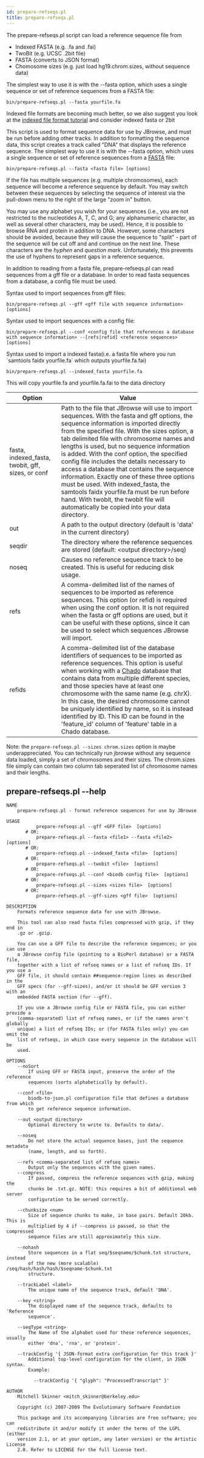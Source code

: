 ```yaml
---
id: prepare-refseqs.pl
title: prepare-refseqs.pl
---
```


The prepare-refseqs.pl script can load a reference sequence file from

-   Indexed FASTA (e.g. .fa and .fai)
-   TwoBit (e.g. UCSC .2bit file)
-   FASTA (converts to JSON format)
-   Chomosome sizes (e.g. just load hg19.chrom.sizes, without sequence data)

The simplest way to use it is with the --fasta option, which uses a single sequence or set of reference sequences from a FASTA file:

    bin/prepare-refseqs.pl --fasta yourfile.fa

Indexed file formats are becoming much better, so we also suggest you look at the [indexed file format tutorial](tutorial.html) and consider indexed fasta or 2bit

This script is used to format sequence data for use by JBrowse, and must be run before adding other tracks. In addition to formatting the sequence data, this script creates a track called "DNA" that displays the reference sequence. The simplest way to use it is with the --fasta option, which uses a single sequence or set of reference sequences from a [FASTA](/Glossary#FASTA "wikilink") file:

`bin/prepare-refseqs.pl --fasta <fasta file> [options]`

If the file has multiple sequences (e.g. multiple chromosomes), each sequence will become a reference sequence by default. You may switch between these sequences by selecting the sequence of interest via the pull-down menu to the right of the large "zoom in" button.

You may use any alphabet you wish for your sequences (i.e., you are not restricted to the nucleotides A, T, C, and G; any alphanumeric character, as well as several other characters, may be used). Hence, it is possible to browse RNA and protein in addition to DNA. However, some characters should be avoided, because they will cause the sequence to "split" - part of the sequence will be cut off and and continue on the next line. These characters are the _hyphen_ and _question mark_. Unfortunately, this prevents the use of hyphens to represent gaps in a reference sequence.

In addition to reading from a fasta file, prepare-refseqs.pl can read sequences from a gff file or a database. In order to read fasta sequences from a database, a config file must be used.

Syntax used to import sequences from gff files:

`bin/prepare-refseqs.pl --gff <gff file with sequence information> [options]`

Syntax used to import sequences with a config file:

`bin/prepare-refseqs.pl --conf <config file that references a database with sequence information> --[refs|refid] <reference sequences> [options]`

Syntax used to import a indexed fasta(i.e. a fasta file where you run \`samtools faidx yourfile.fa\` which outputs yourfile.fa.fai)

`bin/prepare-refseqs.pl --indexed_fasta yourfile.fa`

This will copy yourfile.fa and yourfile.fa.fai to the data directory

| Option                                            | Value                                                                                                                                                                                                                                                                                                                                                                                                                                                                                                                                                                                                                                                        |
| ------------------------------------------------- | ------------------------------------------------------------------------------------------------------------------------------------------------------------------------------------------------------------------------------------------------------------------------------------------------------------------------------------------------------------------------------------------------------------------------------------------------------------------------------------------------------------------------------------------------------------------------------------------------------------------------------------------------------------ |
| fasta, indexed_fasta, twobit, gff, sizes, or conf | Path to the file that JBrowse will use to import sequences. With the fasta and gff options, the sequence information is imported directly from the specified file. With the sizes option, a tab delimited file with chromosome names and lengths is used, but no sequence information is added. With the conf option, the specified config file includes the details necessary to access a database that contains the sequence information. Exactly one of these three options must be used. With indexed_fasta, the samtools faidx yourfile.fa must be run before hand. With twobit, the twobit file will automatically be copied into your data directory. |
| out                                               | A path to the output directory (default is 'data' in the current directory)                                                                                                                                                                                                                                                                                                                                                                                                                                                                                                                                                                                  |
| seqdir                                            | The directory where the reference sequences are stored (default: \<output directory\>\/seq)                                                                                                                                                                                                                                                                                                                                                                                                                                                                                                                                                                  |
| noseq                                             | Causes no reference sequence track to be created. This is useful for reducing disk usage.                                                                                                                                                                                                                                                                                                                                                                                                                                                                                                                                                                    |
| refs                                              | A comma-delimited list of the names of sequences to be imported as reference sequences. This option (or refid) is required when using the conf option. It is not required when the fasta or gff options are used, but it can be useful with these options, since it can be used to select which sequences JBrowse will import.                                                                                                                                                                                                                                                                                                                               |
| refids                                            | A comma-delimited list of the database identifiers of sequences to be imported as reference sequences. This option is useful when working with a [Chado](http://gmod.org/wiki/Chado) database that contains data from multiple different species, and those species have at least one chromosome with the same name (e.g. chrX). In this case, the desired chromosome cannot be uniquely identified by name, so it is instead identified by ID. This ID can be found in the 'feature_id' column of 'feature' table in a Chado database.                                                                                                                      |

Note: the `prepare-refseqs.pl --sizes chrom.sizes` option is maybe underappreciated. You can technically run jbrowse without any sequence data loaded, simply a set of chromosomes and their sizes. The chrom.sizes file simply can contain two column tab seperated list of chromosome names and their lengths.

## prepare-refseqs.pl --help

    NAME
        prepare-refseqs.pl - format reference sequences for use by JBrowse

    USAGE
               prepare-refseqs.pl --gff <GFF file>  [options]
           # OR:
               prepare-refseqs.pl --fasta <file1> --fasta <file2>  [options]
           # OR:
               prepare-refseqs.pl --indexed_fasta <file>  [options]
           # OR:
               prepare-refseqs.pl --twobit <file>  [options]
           # OR:
               prepare-refseqs.pl --conf <biodb config file>  [options]
           # OR:
               prepare-refseqs.pl --sizes <sizes file>  [options]
           # OR:
               prepare-refseqs.pl --gff-sizes <gff file>  [options]

    DESCRIPTION
        Formats reference sequence data for use with JBrowse.

        This tool can also read fasta files compressed with gzip, if they end in
        .gz or .gzip.

        You can use a GFF file to describe the reference sequences; or you can use
        a JBrowse config file (pointing to a BioPerl database) or a FASTA file,
        together with a list of refseq names or a list of refseq IDs. If you use a
        GFF file, it should contain ##sequence-region lines as described in the
        GFF specs (for --gff-sizes), and/or it should be GFF version 3 with an
        embedded FASTA section (for --gff).

        If you use a JBrowse config file or FASTA file, you can either provide a
        (comma-separated) list of refseq names, or (if the names aren't globally
        unique) a list of refseq IDs; or (for FASTA files only) you can omit the
        list of refseqs, in which case every sequence in the database will be
        used.

    OPTIONS
        --noSort
            If using GFF or FASTA input, preserve the order of the reference
            sequences (sorts alphabetically by default).

        --conf <file>
            biodb-to-json.pl configuration file that defines a database from which
            to get reference sequence information.

        --out <output directory>
            Optional directory to write to. Defaults to data/.

        --noseq
            Do not store the actual sequence bases, just the sequence metadata
            (name, length, and so forth).

        --refs <comma-separated list of refseq names>
            Output only the sequences with the given names.
        --compress
            If passed, compress the reference sequences with gzip, making the
            chunks be .txt.gz. NOTE: this requires a bit of additional web server
            configuration to be served correctly.

        --chunksize <num>
            Size of sequence chunks to make, in base pairs. Default 20kb. This is
            multiplied by 4 if --compress is passed, so that the compressed
            sequence files are still approximately this size.

        --nohash
            Store sequences in a flat seq/$seqname/$chunk.txt structure, instead
            of the new (more scalable) /seq/hash/hash/hash/$seqname-$chunk.txt
            structure.

        --trackLabel <label>
            The unique name of the sequence track, default 'DNA'.

        --key <string>
            The displayed name of the sequence track, defaults to 'Reference
            sequence'.

        --seqType <string>
            The Name of the alphabet used for these reference sequences, usually
            either 'dna', 'rna', or 'protein'.

        --trackConfig '{ JSON-format extra configuration for this track }'
            Additional top-level configuration for the client, in JSON syntax.
            Example:

              --trackConfig '{ "glyph": "ProcessedTranscript" }'

    AUTHOR
        Mitchell Skinner <mitch_skinner@berkeley.edu>

        Copyright (c) 2007-2009 The Evolutionary Software Foundation

        This package and its accompanying libraries are free software; you can
        redistribute it and/or modify it under the terms of the LGPL (either
        version 2.1, or at your option, any later version) or the Artistic License
        2.0. Refer to LICENSE for the full license text.
